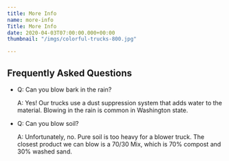```yaml
---
title: More Info
name: more-info
Title: More Info
date: 2020-04-03T07:00:00.000+00:00
thumbnail: "/imgs/colorful-trucks-800.jpg"

---
```

## Frequently Asked Questions

* Q: Can you blow bark in the rain?

  A: Yes! Our trucks use a dust suppression system that adds water to the material. Blowing in the rain is common in Washington state. 
* Q: Can you blow soil?

  A: Unfortunately, no. Pure soil is too heavy for a blower truck. The closest product we can blow is a 70/30 Mix, which is 70% compost and 30% washed sand. 